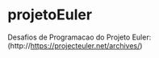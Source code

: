 # projetoEuler
Desafios de Programacao do Projeto Euler: (http://https://projecteuler.net/archives/)
